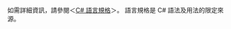 如需詳細資訊，請參閱＜[C# 語言規格](~/docs/csharp/language-reference/language-specification/index.md)＞。 語言規格是 C# 語法及用法的限定來源。
